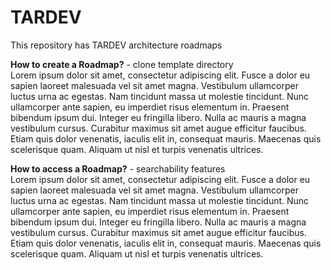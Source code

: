 # TARDEV

This repository has TARDEV architecture roadmaps

**How to create a Roadmap?** - clone template directory <br />
Lorem ipsum dolor sit amet, consectetur adipiscing elit. Fusce a dolor eu sapien laoreet malesuada vel sit amet magna. Vestibulum ullamcorper luctus urna ac egestas. Nam tincidunt massa ut molestie tincidunt. Nunc ullamcorper ante sapien, eu imperdiet risus elementum in. Praesent bibendum ipsum dui. Integer eu fringilla libero. Nulla ac mauris a magna vestibulum cursus. Curabitur maximus sit amet augue efficitur faucibus. Etiam quis dolor venenatis, iaculis elit in, consequat mauris. Maecenas quis scelerisque quam. Aliquam ut nisl et turpis venenatis ultrices.

**How to access a Roadmap?** - searchability features <br />
Lorem ipsum dolor sit amet, consectetur adipiscing elit. Fusce a dolor eu sapien laoreet malesuada vel sit amet magna. Vestibulum ullamcorper luctus urna ac egestas. Nam tincidunt massa ut molestie tincidunt. Nunc ullamcorper ante sapien, eu imperdiet risus elementum in. Praesent bibendum ipsum dui. Integer eu fringilla libero. Nulla ac mauris a magna vestibulum cursus. Curabitur maximus sit amet augue efficitur faucibus. Etiam quis dolor venenatis, iaculis elit in, consequat mauris. Maecenas quis scelerisque quam. Aliquam ut nisl et turpis venenatis ultrices.

